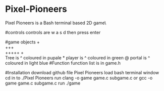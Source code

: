 # Pixel-Pioneers
Pixel Pioneers is a Bash terminal based 2D game\

#controls
controls are w a s d then press enter

#game objects
  +         
 +++        
+++++
  +  
Tree is ^ coloured in pupale
*
player is ^ coloured in green
@
portal is ^ coloured in light blue
#Function
function list is in game.h

#Installation
download github file Pixel Pioneers
load bash terminal window 
cd in to ./Pixel Pioneers
run clang -o game game.c subgame.c or gcc -o game game.c subgame.c
run ./game
